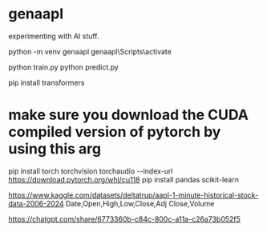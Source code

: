 # genaapl
experimenting with AI stuff.

python -m venv genaapl
genaapl\Scripts\activate

python train.py
python predict.py

pip install transformers
# make sure you download the CUDA compiled version of pytorch by using this arg
pip install torch torchvision torchaudio --index-url https://download.pytorch.org/whl/cu118
pip install pandas scikit-learn


https://www.kaggle.com/datasets/deltatrup/aapl-1-minute-historical-stock-data-2006-2024
Date,Open,High,Low,Close,Adj Close,Volume

https://chatgpt.com/share/6773360b-c84c-800c-a11a-c26a73b052f5